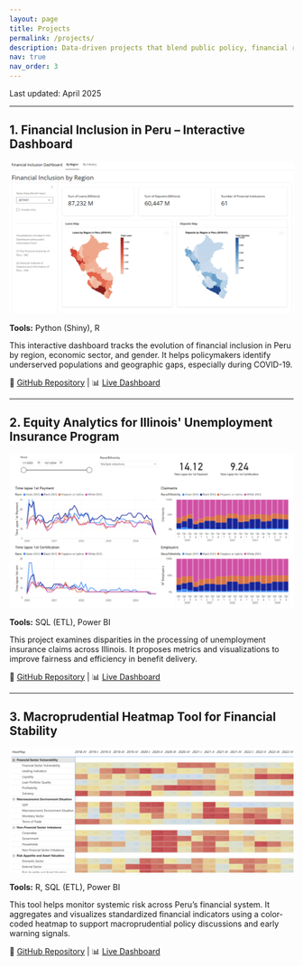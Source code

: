```yaml
---
layout: page
title: Projects
permalink: /projects/
description: Data-driven projects that blend public policy, financial regulation, and technology.
nav: true
nav_order: 3
---
```


<div class="custom-projects">

Last updated: April 2025

---

<div class="section">
  <h2>1. Financial Inclusion in Peru – Interactive Dashboard</h2>
  <img src="/assets/img/projects/financial_inclusion.png" alt="Financial Inclusion Dashboard" width="600">
  <p><strong>Tools:</strong> Python (Shiny), R</p>
  <p>This interactive dashboard tracks the evolution of financial inclusion in Peru by region, economic sector, and gender. It helps policymakers identify underserved populations and geographic gaps, especially during COVID-19.</p>
  <p>🔗 <a href="https://github.com/aosilva08/Financial-Inclusion-Peru" target="_blank">GitHub Repository</a> | 
     📊 <a href="https://silva-alejandra.shinyapps.io/financial-inclusion-peru1/" target="_blank">Live Dashboard</a></p>
</div>

---

<div class="section">
  <h2>2. Equity Analytics for Illinois' Unemployment Insurance Program</h2>
  <img src="/assets/img/projects/ides.png" alt="IDES Equity Analytics" width="600">
  <p><strong>Tools:</strong> SQL (ETL), Power BI</p>
  <p>This project examines disparities in the processing of unemployment insurance claims across Illinois. It proposes metrics and visualizations to improve fairness and efficiency in benefit delivery.</p>
  <p>🔗 <a href="https://github.com/silva-alejandra/IDES-Equity-Analytics" target="_blank">GitHub Repository</a> | 
     📊 <a href="https://app.powerbi.com/view?r=eyJrIjoiZDhmOGYxMDQtODdhNC00MjgzLWE4MWMtNTM3NTMwMmQwOGZlIiwidCI6IjgzYjAyYzkyLTVmMjYtNDhlZC05ZTViLTZjMmZjYTQ2YThlNiIsImMiOjN9" target="_blank">Live Dashboard</a></p>
</div>

---

<div class="section">
  <h2>3. Macroprudential Heatmap Tool for Financial Stability</h2>
  <img src="/assets/img/projects/heatmap.png" alt="Macroprudential Heatmap Preview" width="600">
  <p><strong>Tools:</strong> R, SQL (ETL), Power BI</p>
  <p>This tool helps monitor systemic risk across Peru’s financial system. It aggregates and visualizes standardized financial indicators using a color-coded heatmap to support macroprudential policy discussions and early warning signals.</p>
  <p>🔗 <a href="https://github.com/silva-alejandra/SBS---Heatmap-Tool" target="_blank">GitHub Repository</a> | 
     📊 <a href="https://app.powerbi.com/view?r=eyJrIjoiNDVjY2YwYWItZThiZi00YWZiLWE2NmYtN2Q2NjM1MDI4MTlkIiwidCI6IjgzYjAyYzkyLTVmMjYtNDhlZC05ZTViLTZjMmZjYTQ2YThlNiIsImMiOjN9" target="_blank">Live Dashboard</a></p>
</div>

